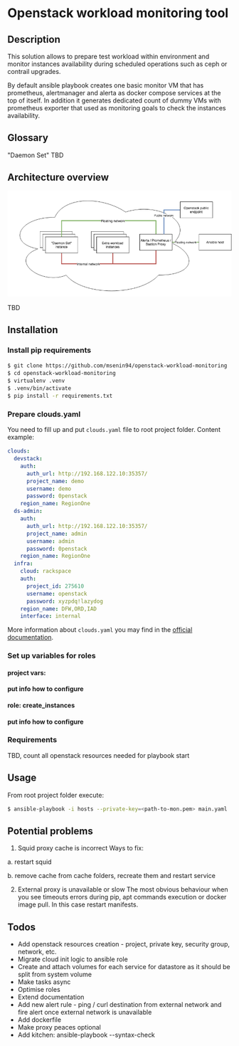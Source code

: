 # Openstack workload monitoring tool
## Description
This solution allows to prepare test workload within environment and monitor instances availability during scheduled operations such as ceph or contrail upgrades.

By default ansible playbook creates one basic monitor VM that has prometheus, alertmanager and alerta as docker compose services at the top of itself. In addition it generates dedicated count of dummy VMs with prometheus exporter that used as monitoring goals to check the instances availability.


## Glossary
"Daemon Set"
TBD

## Architecture overview
![Architecture diagram](docs/architecture_diagram.png?raw=true "Architecture diagram")

TBD

## Installation
### Install pip requirements
```sh
$ git clone https://github.com/msenin94/openstack-workload-monitoring
$ cd openstack-workload-monitoring
$ virtualenv .venv
$ .venv/bin/activate
$ pip install -r requirements.txt

```

### Prepare clouds.yaml
You need to fill up and put `clouds.yaml` file to root project folder. Content example:
```yaml
clouds:
  devstack:
    auth:
      auth_url: http://192.168.122.10:35357/
      project_name: demo
      username: demo
      password: 0penstack
    region_name: RegionOne
  ds-admin:
    auth:
      auth_url: http://192.168.122.10:35357/
      project_name: admin
      username: admin
      password: 0penstack
    region_name: RegionOne
  infra:
    cloud: rackspace
    auth:
      project_id: 275610
      username: openstack
      password: xyzpdq!lazydog
    region_name: DFW,ORD,IAD
    interface: internal
```
More information about `clouds.yaml` you may find in the [official documentation]( https://docs.openstack.org/python-openstackclient/pike/configuration/index.html).

### Set up variables for roles

#### project vars:
#### put info how to configure

#### role: create_instances
#### put info how to configure

### Requirements
TBD, count all openstack resources needed for playbook start

## Usage
From root project folder execute:
```sh
$ ansible-playbook -i hosts --private-key=<path-to-mon.pem> main.yaml
```

## Potential problems

1. Squid proxy cache is incorrect
Ways to fix: 

a. restart squid

b. remove cache from cache folders, recreate them and restart service

2. External proxy is unavailable or slow
The most obvious behaviour when you see timeouts errors during pip, apt commands execution or docker image pull. In this case restart manifests.
   

## Todos
- Add openstack resources creation - project, private key, security group, network, etc.
- Migrate cloud init logic to ansible role
- Create and attach volumes for each service for datastore as it should be split from system volume
- Make tasks async
- Optimise roles
- Extend documentation
- Add new alert rule - ping / curl destination from external network and fire alert once external network is unavailable
- Add dockerfile
- Make proxy peaces optional 
- Add kitchen: ansible-playbook --syntax-check